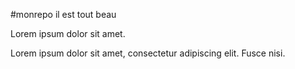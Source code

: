 #monrepo il est tout beau

Lorem ipsum dolor sit amet.

Lorem ipsum dolor sit amet, consectetur adipiscing elit. Fusce nisi.